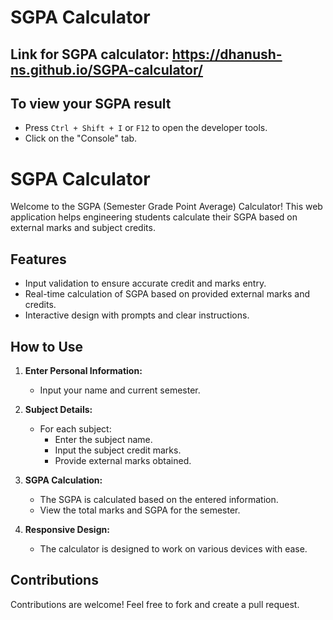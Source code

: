 # SGPA Calculator

## Link for SGPA calculator: https://dhanush-ns.github.io/SGPA-calculator/

## To view your SGPA result

- Press `Ctrl + Shift + I` or `F12` to open the developer tools.
- Click on the "Console" tab.

# SGPA Calculator

Welcome to the SGPA (Semester Grade Point Average) Calculator! This web application helps engineering students calculate their SGPA based on external marks and subject credits.

## Features

- Input validation to ensure accurate credit and marks entry.
- Real-time calculation of SGPA based on provided external marks and credits.
- Interactive design with prompts and clear instructions.

## How to Use

1. **Enter Personal Information:**
   - Input your name and current semester.

2. **Subject Details:**
   - For each subject:
     - Enter the subject name.
     - Input the subject credit marks.
     - Provide external marks obtained.

3. **SGPA Calculation:**
   - The SGPA is calculated based on the entered information.
   - View the total marks and SGPA for the semester.

4. **Responsive Design:**
   - The calculator is designed to work on various devices with ease.

## Contributions

Contributions are welcome! Feel free to fork and create a pull request.


